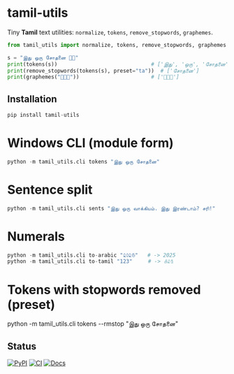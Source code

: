 # tamil-utils

Tiny **Tamil** text utilities: `normalize`, `tokens`, `remove_stopwords`, `graphemes`.

```python
from tamil_utils import normalize, tokens, remove_stopwords, graphemes

s = "இது ஒரு சோதனை 👋🏽"
print(tokens(s))                              # ['இது', 'ஒரு', 'சோதனை']
print(remove_stopwords(tokens(s), preset="ta"))  # ['சோதனை']
print(graphemes("👩🏽‍💻"))                       # ['👩🏽‍💻']

```
## Installation

```python
pip install tamil-utils
```
# Windows CLI (module form)
```python
python -m tamil_utils.cli tokens "இது ஒரு சோதனை"
```
# Sentence split
```python
python -m tamil_utils.cli sents "இது ஒரு வாக்கியம். இது இரண்டாம்? சரி!"
```

# Numerals
```python
python -m tamil_utils.cli to-arabic "௨௦௨௫"   # -> 2025
python -m tamil_utils.cli to-tamil "123"     # -> ௧௨௩
```

# Tokens with stopwords removed (preset)
python -m tamil_utils.cli tokens --rmstop "இது ஒரு சோதனை"

## Status
[![PyPI](https://img.shields.io/pypi/v/tamil-utils)](https://pypi.org/project/tamil-utils/)
[![CI](https://github.com/arulnidhii/tamil-utils/actions/workflows/ci.yml/badge.svg)](https://github.com/arulnidhii/tamil-utils/actions) [![Docs](https://img.shields.io/badge/docs-mkdocs--material-blue)](https://arulnidhii.github.io/tamil-utils/)

